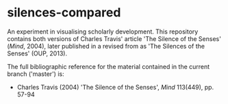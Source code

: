 # silences-compared

An experiment in visualising scholarly development. This repository contains both versions of Charles Travis' article 'The Silence of the Senses' (_Mind_, 2004), later published in a revised from as 'The Silences of the Senses' (OUP, 2013).

The full bibliographic reference for the material contained in the current branch ('master') is:

- Charles Travis (2004) 'The Silence of the Senses', _Mind_ 113(449), pp. 57-94
